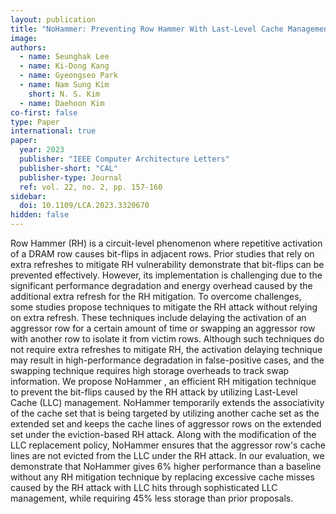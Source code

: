 ```yaml
---
layout: publication
title: "NoHammer: Preventing Row Hammer With Last-Level Cache Management"
image:
authors:
  - name: Seunghak Lee
  - name: Ki-Dong Kang
  - name: Gyeongseo Park
  - name: Nam Sung Kim
    short: N. S. Kim
  - name: Daehoon Kim
co-first: false
type: Paper
international: true
paper:
  year: 2023
  publisher: "IEEE Computer Architecture Letters"
  publisher-short: "CAL"
  publisher-type: Journal
  ref: vol. 22, no. 2, pp. 157-160
sidebar:
  doi: 10.1109/LCA.2023.3320670
hidden: false
---
```


Row Hammer (RH) is a circuit-level phenomenon where repetitive activation of a DRAM row causes bit-flips in adjacent rows. Prior studies that rely on extra refreshes to mitigate RH vulnerability demonstrate that bit-flips can be prevented effectively. However, its implementation is challenging due to the significant performance degradation and energy overhead caused by the additional extra refresh for the RH mitigation. To overcome challenges, some studies propose techniques to mitigate the RH attack without relying on extra refresh. These techniques include delaying the activation of an aggressor row for a certain amount of time or swapping an aggressor row with another row to isolate it from victim rows. Although such techniques do not require extra refreshes to mitigate RH, the activation delaying technique may result in high-performance degradation in false-positive cases, and the swapping technique requires high storage overheads to track swap information. We propose NoHammer , an efficient RH mitigation technique to prevent the bit-flips caused by the RH attack by utilizing Last-Level Cache (LLC) management. NoHammer temporarily extends the associativity of the cache set that is being targeted by utilizing another cache set as the extended set and keeps the cache lines of aggressor rows on the extended set under the eviction-based RH attack. Along with the modification of the LLC replacement policy, NoHammer ensures that the aggressor row's cache lines are not evicted from the LLC under the RH attack. In our evaluation, we demonstrate that NoHammer gives 6% higher performance than a baseline without any RH mitigation technique by replacing excessive cache misses caused by the RH attack with LLC hits through sophisticated LLC management, while requiring 45% less storage than prior proposals.